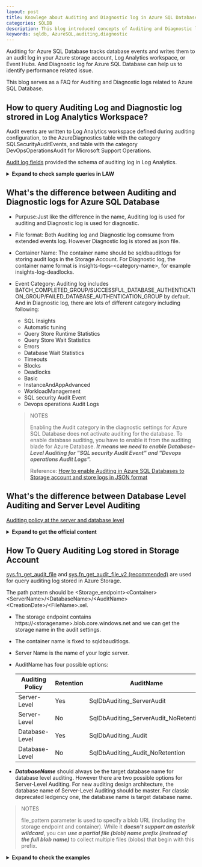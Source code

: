 ```yaml
---
layout: post
title: Knowlege about Auditing and Diagnostic log in Azure SQL Database.
categories: SQLDB
description: This blog introduced concepts of Auditing and Diagnostic log in Azure SQL Database.
keywords: sqldb, AzureSQL,auditing,diagnostic
---
```


Auditing for Azure SQL Database tracks database events and writes them to an audit log in your Azure storage account, Log Analytics workspace, or Event Hubs. And Diagnostic log for Azure SQL Database can help us to identify performance related issue.

This blog serves as a FAQ for Auditing and Diagnostic logs related to Azure SQL Database.

## How to query Auditing Log and Diagnostic log strored in Log Analytics Workspace?

Audit events are written to Log Analytics workspace defined during auditing configuration, to the AzureDiagnostics table with the category SQLSecurityAuditEvents, and table with the category DevOpsOperationsAudit for Microsoft Support Operations.

[Audit log fields](https://learn.microsoft.com/en-us/azure/azure-sql/database/audit-log-format?view=azuresql#subheading-1) provided the schema of auditing log in Log Analytics.

<details><summary><strong>Expand to check sample queries in LAW</strong></summary>

>NOTES
>
> Replace the ResourceId and database_name_s with your acutal resource and database.

- Check SQL exeuction event

```
AzureDiagnostics
| where Category == 'SQLSecurityAuditEvents'
| where ResourceId == '/SUBSCRIPTIONS/799C164D-xxxx-42DA-8658-489CBFE60EDE/RESOURCEGROUPS/SQL/PROVIDERS/MICROSOFT.SQL/SERVERS/SQLSERVERSEA-xxxx/DATABASES/MASTER' and database_name_s == 'xxxxx'
| where action_id_s in('RCM ','BCM ')
| project event_time_t,statement_s,succeeded_s,affected_rows_d,server_principal_name_s,client_ip_s,application_name_s,additional_information_s,data_sensitivity_information_s
| order by event_time_t desc
```

- Check Database AUthetnication Events

```
AzureDiagnostics
| where Category == 'SQLSecurityAuditEvents'
| where ResourceId == '/SUBSCRIPTIONS/799C164D-xxxx-42DA-8658-489CBFE60EDE/RESOURCEGROUPS/SQL/PROVIDERS/MICROSOFT.SQL/SERVERS/SQLSERVERSEA-xxxx/DATABASES/MASTER' and database_name_s == 'xxxxx'
| where action_id_s in('DBAS','DBAF')
| project event_time_t,action_id_s,succeeded_s,server_principal_name_s,client_ip_s,application_name_s,client_tls_version_d,database_name_s,host_name_s
| order by event_time_t desc
```

- Check Database AUthetnication Events Trends

```
AzureDiagnostics
| where Category == 'SQLSecurityAuditEvents'
| where ResourceId == '/SUBSCRIPTIONS/799C164D-xxxx-42DA-8658-489CBFE60EDE/RESOURCEGROUPS/SQL/PROVIDERS/MICROSOFT.SQL/SERVERS/SQLSERVERSEA-xxxx/DATABASES/MASTER' and database_name_s == 'xxxxx'
| where action_id_s in('DBAS','DBAF')
| summarize count() by action_name_s,bin(originalEventTimestamp_t,15m)
| render timechart 
```

- Check Database AUthetnication Failure Events

```
AzureDiagnostics
| where Category == 'SQLSecurityAuditEvents'
| where ResourceId == '/SUBSCRIPTIONS/799C164D-xxxx-42DA-8658-489CBFE60EDE/RESOURCEGROUPS/SQL/PROVIDERS/MICROSOFT.SQL/SERVERS/SQLSERVERSEA-xxxx/DATABASES/MASTER' and database_name_s == 'xxxxx'
| where action_id_s in('DBAF')
| project-reorder event_time_t,action_id_s,succeeded_s,server_principal_name_s,client_ip_s,application_name_s,client_tls_version_name_s,database_name_s,host_name_s,additional_information_s
| order by event_time_t desc
```

</details>

## What's the difference between Auditing and Diagnostic logs for Azure SQL Database

- Purpuse:Just like the difference in the name, Auditing log is used for auditing and Diagnostic log is used for diagnostic.

- File format: Both Auditing log and Diagnostic log comsume from extended events log. However Diagnostic log is stored as json file.

- Container Name: The container name should be sqldbauditlogs for storing audit logs in the Storage Account. For Diagnostic log, the container name format is insights-logs-\<category-name\>, for example insights-log-deadlocks.

- Event Category: Auditing log includes BATCH_COMPLETED_GROUP/SUCCESSFUL_DATABASE_AUTHENTICATION_GROUP/FAILED_DATABASE_AUTHENTICATION_GROUP by default. And in Diagnostic log, there are lots of different category including following: 
  - SQL Insights
  - Automatic tuning
  - Query Store Runtime Statistics
  - Query Store Wait Statistics
  - Errors
  - Database Wait Statistics
  - Timeouts
  - Blocks
  - Deadlocks
  - Basic
  - InstanceAndAppAdvanced
  - WorkloadManagement
  - SQL security Audit Event
  - Devops operations Audit Logs

  > NOTES
  >
  > Enabling the Audit category in the diagnostic settings for Azure SQL Database does not activate auditing for the database. To enable database auditing, you have to enable it from the auditing blade for Azure Database.
  > ***It means we need to enable Database-Level Auditing for "SQL security Audit Event" and "Devops operations Audit Logs".***
  >
  > Reference: [How to enable Auditing in Azure SQL Databases to Storage account and store logs in JSON format](https://techcommunity.microsoft.com/blog/azuresqlblog/how-to-enable-auditing-in-azure-sql-databases-to-storage-account-and-store-logs-/4407354)

## What's the difference between Database Level Auditing and Server Level Auditing

[Auditing policy at the server and database level](https://learn.microsoft.com/en-us/azure/azure-sql/database/auditing-server-level-database-level?view=azuresql)

<details><summary><strong>Expand to get the official content</strong></summary>

- A server policy applies to all existing and newly created databases on the server.

- If server auditing is enabled, it always applies to the database. The database is audited regardless of the database auditing settings.

- When an auditing policy is defined at the database-level to a Log Analytics workspace or an Event Hubs destination, the following operations don't keep the source database-level auditing policy:

    - Database copy

    - Point-in-time restore

    - Geo-replication (secondary database doesn't have database-level auditing)

- Enabling auditing on the database in addition to enabling auditing on the server doesn't override or change any of the settings of the server auditing. Both audits exist side by side. In other words, the database is audited twice in parallel; once by the server policy and once by the database policy.

> NOTES
>
> No matter if it's Database-Level or Server-Level auditing, the log should have the same content for the specific database.
>
> You should avoid enabling both server auditing and database blob auditing together, unless:
>
> - You want to use a different storage account, retention period or Log Analytics Workspace for a specific database.
> - You want to audit event types or categories for a specific database that differ from the rest of the databases on the server. For example, you might have table inserts that need to be audited only for a specific database.
>
> Otherwise, we recommended that you enable only server-level auditing and leave the database-level auditing disabled for all databases.

</details>

## How To Query Auditing Log stored in Storage Account

[sys.fn_get_audit_file](https://learn.microsoft.com/en-us/sql/relational-databases/system-functions/sys-fn-get-audit-file-transact-sql?view=sql-server-ver17&tabs=sqlserver) and [sys.fn_get_audit_file_v2 (recommended)](https://learn.microsoft.com/en-us/sql/relational-databases/system-functions/sys-fn-get-audit-file-v2-transact-sql?view=azuresqldb-current&viewFallbackFrom=sql-server-ver16) are used for query auditing log stored in Azure Storage.

The path pattern should be  \<Storage_endpoint\>\<Container\>\<ServerName\>/\<DatabaseName\>/\<AuditName\>\<CreationDate>/<FileName\>.xel.
- The storage endpoint contains https://\<storagename\>.blob.core.windows.net and we can get the storage name in the audit settings.
- The container name is fixed to sqldbauditlogs.
- Server Name is the name of your logic server.
- AuditName has four possible options:

    | Auditing Policy | Retention | AuditName                             |
    |-----------------|-----------|---------------------------------------|
    | Server-Level    | Yes       | SqlDbAuditing_ServerAudit             |
    | Server-Level    | No        | SqlDbAuditing_ServerAudit_NoRetention |
    | Database-Level  | Yes       | SqlDbAuditing_Audit                   |
    | Database-Level  | No        | SqlDbAuditing_Audit_NoRetention       |

- ***DatabaseName*** should always be the target database name for database level auditing. However there are two possible options for Server-Level Auditing. For new auditing design architecture, the database name of Server-Level Auditing should be master. For classic deprecated ledgency one, the database name is target database name.

> NOTES
>
> file_pattern parameter is used to specify a blob URL (including the storage endpoint and container). While it ***doesn't support an asterisk wildcard***, you can ***use a partial file (blob) name prefix (instead of the full blob name)*** to collect multiple files (blobs) that begin with this prefix.

<details><summary><strong>Expand to check the examples</strong></summary>

### Check all audit files (blobs) for the specific database.

```sql
SELECT *
FROM sys.fn_get_audit_file(
    'https://mystorage.blob.core.windows.net/sqldbauditlogs/ShiraServer/MayaDB/SqlDbAuditing_Audit/2017-07-14/10_45_22_173_1.xel',
    DEFAULT,
    DEFAULT
);
GO
```

### Check all audit files (blobs) from Server-Level Auditig log for specific database.

```sql
SELECT *
FROM sys.fn_get_audit_file(
    'https://mystorage.blob.core.windows.net/sqldbauditlogs/ShiraServer/master/SqlDbAuditing_ServerAudit/',
    DEFAULT,
    DEFAULT
);
GO
```

### Check all audit files (blobs) from Server-Level Auditig log for specific database between 2023-11-17T08:40:40Z and 2023-11-17T09:10:40Z.

```sql
SELECT *
FROM sys. fn_get_audit_file_v2(
    'https://<storage_account>.blob.core.windows.net/sqldbauditlogs/server_name/master/SqlDbAuditing_ServerAudit/',
    DEFAULT,
    DEFAULT,
    '2023-11-17T08:40:40Z',
    '2023-11-17T09:10:40Z')
```

</details>

